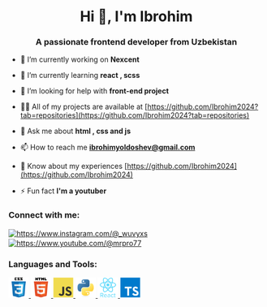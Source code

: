 <!---
Ibrohim2024/Ibrohim2024 is a ✨ special ✨ repository because its `README.md` (this file) appears on your GitHub profile.
You can click the Preview link to take a look at your changes.
--->
<h1 align="center">Hi 👋, I'm Ibrohim</h1>
<h3 align="center">A passionate frontend developer from Uzbekistan</h3>

- 🔭 I’m currently working on **Nexcent**

- 🌱 I’m currently learning **react , scss**

- 🤝 I’m looking for help with **front-end project**

- 👨‍💻 All of my projects are available at [https://github.com/Ibrohim2024?tab=repositories](https://github.com/Ibrohim2024?tab=repositories)

- 💬 Ask me about **html , css and js**

- 📫 How to reach me **ibrohimyoldoshev@gmail.com**

- 📄 Know about my experiences [https://github.com/Ibrohim2024](https://github.com/Ibrohim2024)

- ⚡ Fun fact **I'm a youtuber**

<h3 align="left">Connect with me:</h3>
<p align="left">
<a href="https://instagram.com/https://www.instagram.com/@_wuvyxs" target="blank"><img align="center" src="https://raw.githubusercontent.com/rahuldkjain/github-profile-readme-generator/master/src/images/icons/Social/instagram.svg" alt="https://www.instagram.com/@_wuvyxs" height="30" width="40" /></a>
<a href="https://www.youtube.com/c/https://www.youtube.com/@mrpro77" target="blank"><img align="center" src="https://raw.githubusercontent.com/rahuldkjain/github-profile-readme-generator/master/src/images/icons/Social/youtube.svg" alt="https://www.youtube.com/@mrpro77" height="30" width="40" /></a>
</p>

<h3 align="left">Languages and Tools:</h3>
<p align="left"> <a href="https://www.w3schools.com/css/" target="_blank" rel="noreferrer"> <img src="https://raw.githubusercontent.com/devicons/devicon/master/icons/css3/css3-original-wordmark.svg" alt="css3" width="40" height="40"/> </a> <a href="https://www.w3.org/html/" target="_blank" rel="noreferrer"> <img src="https://raw.githubusercontent.com/devicons/devicon/master/icons/html5/html5-original-wordmark.svg" alt="html5" width="40" height="40"/> </a> <a href="https://developer.mozilla.org/en-US/docs/Web/JavaScript" target="_blank" rel="noreferrer"> <img src="https://raw.githubusercontent.com/devicons/devicon/master/icons/javascript/javascript-original.svg" alt="javascript" width="40" height="40"/> </a> <a href="https://www.python.org" target="_blank" rel="noreferrer"> <img src="https://raw.githubusercontent.com/devicons/devicon/master/icons/python/python-original.svg" alt="python" width="40" height="40"/> </a> <a href="https://reactjs.org/" target="_blank" rel="noreferrer"> <img src="https://raw.githubusercontent.com/devicons/devicon/master/icons/react/react-original-wordmark.svg" alt="react" width="40" height="40"/> </a> <a href="https://www.typescriptlang.org/" target="_blank" rel="noreferrer"> <img src="https://raw.githubusercontent.com/devicons/devicon/master/icons/typescript/typescript-original.svg" alt="typescript" width="40" height="40"/> </a> </p>
